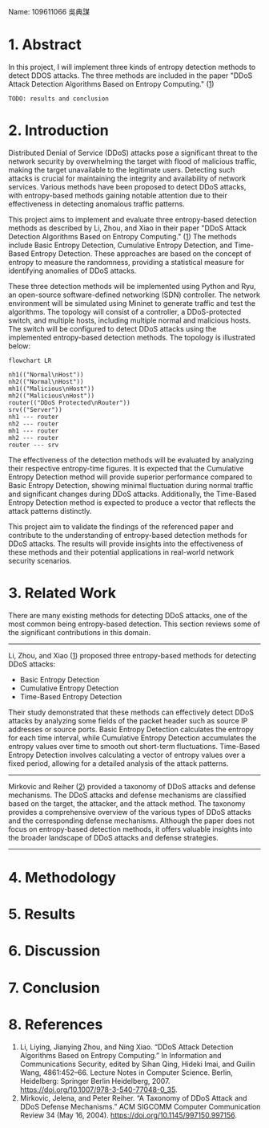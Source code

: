 Name: 109611066 吳典謀

# 1. Abstract

In this project, I will implement three kinds of entropy detection methods to detect DDOS attacks. The three methods are included in the paper "DDoS Attack Detection Algorithms Based on Entropy Computing." (<u>1</u>)

`TODO: results and conclusion`

# 2. Introduction

Distributed Denial of Service (DDoS) attacks pose a significant threat to the network security by overwhelming the target with  flood of malicious traffic, making the target unavailable to the legitimate users. Detecting such attacks is crucial for maintaining the integrity and availability of network services. Various methods have been proposed to detect DDoS attacks, with entropy-based methods gaining notable attention due to their effectiveness in detecting anomalous traffic patterns.

This project aims to implement and evaluate three entropy-based detection methods as described by Li, Zhou, and Xiao in their paper "DDoS Attack Detection Algorithms Based on Entropy Computing." (<u>1</u>) The methods include Basic Entropy Detection, Cumulative Entropy Detection, and Time-Based Entropy Detection. These approaches are based on the concept of entropy to measure the randomness, providing a statistical measure for identifying anomalies of DDoS attacks.

These three detection methods will be implemented using Python and Ryu, an open-source software-defined networking (SDN) controller. The network environment will be simulated using Mininet to generate traffic and test the algorithms. The topology will consist of a controller, a DDoS-protected switch, and multiple hosts, including multiple normal and malicious hosts. The switch will be configured to detect DDoS attacks using the implemented entropy-based detection methods. The topology is illustrated below:

```mermaid
flowchart LR

nh1(("Normal\nHost"))
nh2(("Normal\nHost"))
mh1(("Malicious\nHost"))
mh2(("Malicious\nHost"))
router(("DDoS Protected\nRouter"))
srv(("Server"))
nh1 --- router
nh2 --- router
mh1 --- router
mh2 --- router
router --- srv
```

The effectiveness of the detection methods will be evaluated by analyzing their respective entropy-time figures. It is expected that the Cumulative Entropy Detection method will provide superior performance compared to Basic Entropy Detection, showing minimal fluctuation during normal traffic and significant changes during DDoS attacks. Additionally, the Time-Based Entropy Detection method is expected to produce a vector that reflects the attack patterns distinctly.

This project aim to validate the findings of the referenced paper and contribute to the understanding of entropy-based detection methods for DDoS attacks. The results will provide insights into the effectiveness of these methods and their potential applications in real-world network security scenarios.

# 3. Related Work

There are many existing methods for detecting DDoS attacks, one of the most common being entropy-based detection. This section reviews some of the significant contributions in this domain.

---

Li, Zhou, and Xiao (<u>1</u>) proposed three entropy-based methods for detecting DDoS attacks:

- Basic Entropy Detection
- Cumulative Entropy Detection
- Time-Based Entropy Detection

Their study demonstrated that these methods can effectively detect DDoS attacks by analyzing some fields of the packet header such as source IP addresses or source ports. Basic Entropy Detection calculates the entropy for each time interval, while Cumulative Entropy Detection accumulates the entropy values over time to smooth out short-term fluctuations. Time-Based Entropy Detection involves calculating a vector of entropy values over a fixed period, allowing for a detailed analysis of the attack patterns.

---

Mirkovic and Reiher (<u>2</u>) provided a taxonomy of DDoS attacks and defense mechanisms. The DDoS attacks and defense mechanisms are classified based on the target, the attacker, and the attack method. The taxonomy provides a comprehensive overview of the various types of DDoS attacks and the corresponding defense mechanisms. Although the paper does not focus on entropy-based detection methods, it offers valuable insights into the broader landscape of DDoS attacks and defense strategies.

---



# 4. Methodology

# 5. Results

# 6. Discussion

# 7. Conclusion

# 8. References

1. Li, Liying, Jianying Zhou, and Ning Xiao. “DDoS Attack Detection Algorithms Based on Entropy Computing.” In Information and Communications Security, edited by Sihan Qing, Hideki Imai, and Guilin Wang, 4861:452–66. Lecture Notes in Computer Science. Berlin, Heidelberg: Springer Berlin Heidelberg, 2007. https://doi.org/10.1007/978-3-540-77048-0_35.
2. Mirkovic, Jelena, and Peter Reiher. “A Taxonomy of DDoS Attack and DDoS Defense Mechanisms.” ACM SIGCOMM Computer Communication Review 34 (May 16, 2004). https://doi.org/10.1145/997150.997156.
